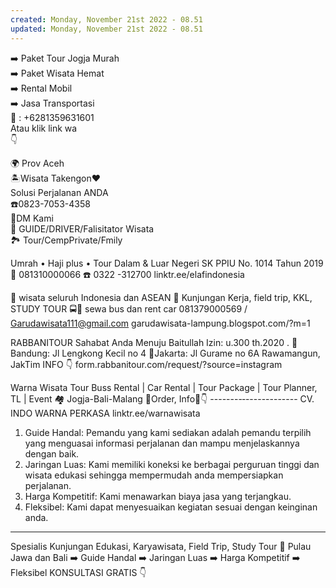 ```yaml
---
created: Monday, November 21st 2022 - 08.51
updated: Monday, November 21st 2022 - 08.51
---
```

➡️ Paket Tour Jogja Murah  
➡️ Paket Wisata Hemat  
➡️ Rental Mobil  
➡️ Jasa Transportasi  
📲 : +6281359631601  
Atau klik link wa  
👇

🌍 Prov Aceh  
🏝️Wisata Takengon❤️  
Solusi Perjalanan ANDA  
☎️0823-7053-4358  
📝DM Kami  
👳 GUIDE/DRIVER/Falisitator Wisata  
🏞️ Tour/CempPrivate/Fmily

Umrah • Haji plus • Tour Dalam & Luar Negeri
SK PPIU No. 1014 Tahun 2019
📱 081310000066
☎️ 0322 -312700
linktr.ee/elafindonesia

🚵 wisata seluruh Indonesia dan ASEAN
🌇 Kunjungan Kerja, field trip, KKL, STUDY TOUR
🚍🚗 sewa bus dan rent car
081379000569 / Garudawisata111@gmail.com
garudawisata-lampung.blogspot.com/?m=1

RABBANITOUR
Sahabat Anda Menuju Baitullah
Izin: u.300 th.2020
.
🏢Bandung: Jl Lengkong Kecil no 4
🏢Jakarta: Jl Gurame no 6A Rawamangun, JakTim
INFO 👇
form.rabbanitour.com/request/?source=instagram

Warna Wisata Tour
Buss Rental | Car Rental | Tour Package | Tour Planner, TL
| Event
🏘️ Jogja-Bali-Malang
📩Order, Info📲👇
--------‐-------------
CV. INDO WARNA PERKASA
linktr.ee/warnawisata

1. Guide Handal: Pemandu yang kami sediakan adalah pemandu terpilih yang menguasai informasi perjalanan dan mampu menjelaskannya dengan baik.
2. Jaringan Luas: Kami memiliki koneksi ke berbagai perguruan tinggi dan wisata edukasi sehingga mempermudah anda mempersiapkan perjalanan.
3. Harga Kompetitif: Kami menawarkan biaya jasa yang terjangkau.
4. Fleksibel: Kami dapat menyesuaikan kegiatan sesuai dengan keinginan anda.

---
Spesialis Kunjungan Edukasi, Karyawisata, Field Trip, Study Tour
🚵 Pulau Jawa dan Bali
➡️ Guide Handal
➡️ Jaringan Luas
➡️ Harga Kompetitif 
➡️ Fleksibel 
KONSULTASI GRATIS 👇